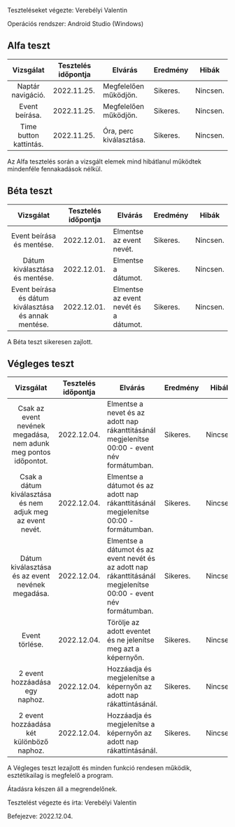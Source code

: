 Teszteléseket végezte: Verebélyi Valentin

Operációs rendszer: Android Studio (Windows)


## Alfa teszt

| Vizsgálat | Tesztelés időpontja | Elvárás | Eredmény | Hibák |
| :---: | --- | --- | --- | --- |
| Naptár navigáció. | 2022.11.25. | Megfelelően működjön. | Sikeres. | Nincsen. |
| Event beírása. | 2022.11.25. | Megfelelően működjön. | Sikeres. | Nincsen. |
|Time button kattintás. | 2022.11.25. | Óra, perc kiválasztása. | Sikeres. | Nincsen. |

Az Alfa tesztelés során a vizsgált elemek mind hibátlanul működtek mindenféle fennakadások nélkül.

## Béta teszt

| Vizsgálat | Tesztelés időpontja | Elvárás | Eredmény | Hibák |
| :---: | --- | --- | --- | --- |
| Event beírása és mentése.  | 2022.12.01. | Elmentse az event nevét. | Sikeres. | Nincsen. |
| Dátum kiválasztása és mentése.  | 2022.12.01. | Elmentse a dátumot. | Sikeres. | Nincsen. |
| Event beírása és dátum kiválasztása és annak mentése.  | 2022.12.01. | Elmentse az event nevét és a dátumot. | Sikeres. | Nincsen. |

A Béta teszt sikeresen zajlott.

## Végleges teszt
| Vizsgálat | Tesztelés időpontja | Elvárás | Eredmény | Hibák |
| :---: | --- | --- | --- | --- |
| Csak az event nevének megadása, nem adunk meg pontos időpontot. | 2022.12.04. | Elmentse a nevet és az adott nap rákanttitásánál megjelenítse 00:00 - event név formátumban.  | Sikeres. | Nincsen. |
| Csak a dátum kiválasztása és nem adjuk meg az event nevét. | 2022.12.04. | Elmentse a dátumot és az adott nap rákanttitásánál megjelenítse 00:00 - formátumban.  | Sikeres. | Nincsen. |
| Dátum kiválasztása és az event nevének megadása. | 2022.12.04. | Elmentse a dátumot és az event nevét és az adott nap rákanttitásánál megjelenítse 00:00 - event név formátumban.  | Sikeres. | Nincsen. |
| Event törlése. | 2022.12.04. | Törölje az adott eventet és ne jelenítse meg azt a képernyőn.  | Sikeres. | Nincsen. |
| 2 event hozzáadása egy naphoz. | 2022.12.04. | Hozzáadja és megjelenítse a képernyőn az adott nap rákattintásánál.  | Sikeres. | Nincsen. |
| 2 event hozzáadása két különböző naphoz. | 2022.12.04. | Hozzáadja és megjelenítse a képernyőn az adott nap rákattintásánál.  | Sikeres. | Nincsen. |

A Végleges teszt lezajlott és minden funkció rendesen működik, esztétikailag is megfelelő a program.

Átadásra készen áll a megrendelőnek.

Tesztelést végezte és írta: Verebélyi Valentin

Befejezve: 2022.12.04.



